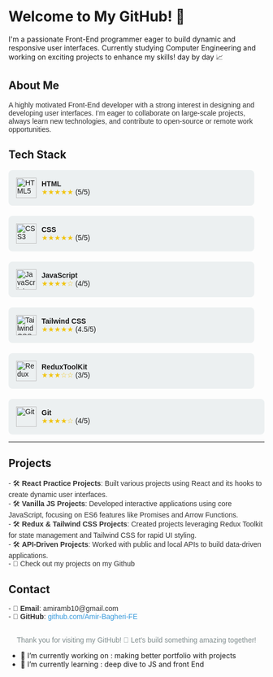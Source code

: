 # Welcome to My GitHub! 👋


  I'm a passionate Front-End programmer eager to build dynamic and responsive user interfaces. Currently studying Computer Engineering and working on exciting projects to enhance my skills! day by day 📈
 

## About Me

<div style="font-family: Arial, sans-serif; color: #333; margin-bottom: 20px;">
  A highly motivated Front-End developer with a strong interest in designing and developing user interfaces. I’m eager to collaborate on large-scale projects, always learn new technologies, and contribute to open-source or remote work opportunities.
</div>

## Tech Stack
<div style="display: flex; flex-wrap: wrap; gap: 20px; font-family: Arial, sans-serif;">
  <div style="background: #ecf0f1; padding: 15px; border-radius: 8px; flex: 1 1 45%; display: flex; align-items: center; gap: 10px;">
    <img src="https://cdn.jsdelivr.net/gh/devicons/devicon/icons/html5/html5-original.svg" alt="HTML5" style="width: 40px; height: 40px;">
    <div>
      <strong>HTML</strong><br>
      <span style="color: #f1c40f;">★★★★★</span> (5/5)
    </div>
  </div>
  
  ---
  
  <div style="background: #ecf0f1; padding: 15px; border-radius: 8px; flex: 1 1 45%; display: flex; align-items: center; gap: 10px;">
    <img src="https://cdn.jsdelivr.net/gh/devicons/devicon/icons/css3/css3-original.svg" alt="CSS3" style="width: 40px; height: 40px;">
    <div>
      <strong>CSS</strong><br>
      <span style="color: #f1c40f;">★★★★★</span> (5/5)
    </div>
  </div>
  
  ---
  
  <div style="background: #ecf0f1; padding: 15px; border-radius: 8px; flex: 1 1 45%; display: flex; align-items: center; gap: 10px;">
    <img src="https://cdn.jsdelivr.net/gh/devicons/devicon/icons/javascript/javascript-original.svg" alt="JavaScript" style="width: 40px; height: 40px;">
    <div>
      <strong>JavaScript</strong><br>
      <span style="color: #f1c40f;">★★★★☆</span> (4/5)
    </div>
  </div>
  
  ---
  
  <div style="background: #ecf0f1; padding: 15px; border-radius: 8px; flex: 1 1 45%; display: flex; align-items: center; gap: 10px;">
    <img src="https://cdn.jsdelivr.net/gh/devicons/devicon/icons/tailwindcss/tailwindcss-original.svg" alt="Tailwind CSS" style="width: 40px; height: 40px;">
    <div>
      <strong>Tailwind CSS</strong><br>
      <span style="color: #f1c40f;">★★★★★</span> (4.5/5)
    </div>
  </div>
  
   ---
   
  <div style="background: #ecf0f1; padding: 15px; border-radius: 8px; flex: 1 1 45%; display: flex; align-items: center; gap: 10px;">
    <img src="https://cdn.jsdelivr.net/gh/devicons/devicon/icons/redux/redux-original.svg" alt="Redux" style="width: 40px; height: 40px;">
    <div>
      <strong>ReduxToolKit</strong><br>
      <span style="color: #f1c40f;">★★★☆☆</span> (3/5)
    </div>
  </div>
  
   ---
  
  <div style="background: #ecf0f1; padding: 15px; border-radius: 8px; flex: 1 1 45%; display: flex; align-items: center; gap: 10px;">
    <img src="https://cdn.jsdelivr.net/gh/devicons/devicon/icons/git/git-original.svg" alt="Git" style="width: 40px; height: 40px;">
    <div>
      <strong>Git</strong><br>
      <span style="color: #f1c40f;">★★★★☆</span> (4/5)
    </div>
  </div>
</div>

 ---
 
## Projects

<div style="font-family: Arial, sans-serif; color: #333;">
  - 🛠 <strong>React Practice Projects</strong>: Built various projects using React and its hooks to create dynamic user interfaces.<br>
  - 🛠 <strong>Vanilla JS Projects</strong>: Developed interactive applications using core JavaScript, focusing on ES6 features like Promises and Arrow Functions.<br>
  - 🛠 <strong>Redux & Tailwind CSS Projects</strong>: Created projects leveraging Redux Toolkit for state management and Tailwind CSS for rapid UI styling.<br>
  - 🛠 <strong>API-Driven Projects</strong>: Worked with public and local APIs to build data-driven applications.<br>
  - 🔗 Check out my projects on my Github
</div>

## Contact

<div style="font-family: Arial, sans-serif; color: #333;">
  - 📧 <strong>Email</strong>: amiramb10@gmail.com<br>
  - 🔗 <strong>GitHub</strong>: <a href="https://github.com/Amir-Bagheri-FE" style="color: #3498db; text-decoration: none;">github.com/Amir-Bagheri-FE</a><br>
</div>

<div style="text-align: center; font-family: Arial, sans-serif; color: #7f8c8d; margin-top: 30px;">
  Thank you for visiting my GitHub! 🚀 Let's build something amazing together!
</div>
 

- 🔭 I’m currently working on : making better portfolio with projects 
- 🌱 I’m currently learning : deep dive to JS and front End
